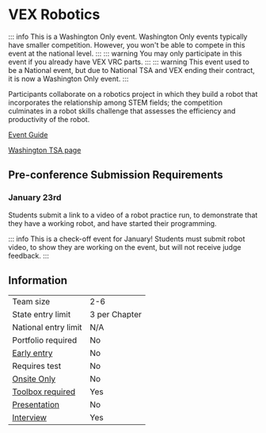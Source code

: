 # VEX Robotics

::: info
This is a Washington Only event. Washington Only events typically have smaller competition. However, you won't be able to compete in this event at the national level.
:::
::: warning
You may only participate in this event if you already have VEX VRC parts.
:::
::: warning
This event used to be a National event, but due to National TSA and VEX ending their contract, it is now a Washington Only event.
:::

Participants collaborate on a robotics project in which they
build a robot that incorporates the relationship among STEM
fields; the competition culminates in a robot skills challenge
that assesses the efficiency and productivity of the robot.

[Event Guide](https://content.vexrobotics.com/docs/2024-2025/v5rc-high-stakes/High-Stakes-0806.pdf)

[Washington TSA page](https://www.washingtontsa.org/high-school-events/vex-robotics)

## Pre-conference Submission Requirements

### January 23rd

Students submit a link to a video of a robot practice run, to demonstrate that they have a working robot, and have started their programming.

::: info
This is a check-off event for January! Students must submit robot video, to show they are working on the event, but will not receive judge feedback.
:::

## Information

|                             |               |
| --------------------------- | ------------- |
| Team size                   | 2-6           |
| State entry limit           | 3 per Chapter |
| National entry limit        | N/A           |
| Portfolio required          | No            |
| [Early entry](/#terms)      | No            |
| Requires test               | No            |
| [Onsite Only](/#terms)      | No            |
| [Toolbox required](/#terms) | Yes           |
| [Presentation](/#terms)     | No            |
| [Interview](/#terms)        | Yes           |
